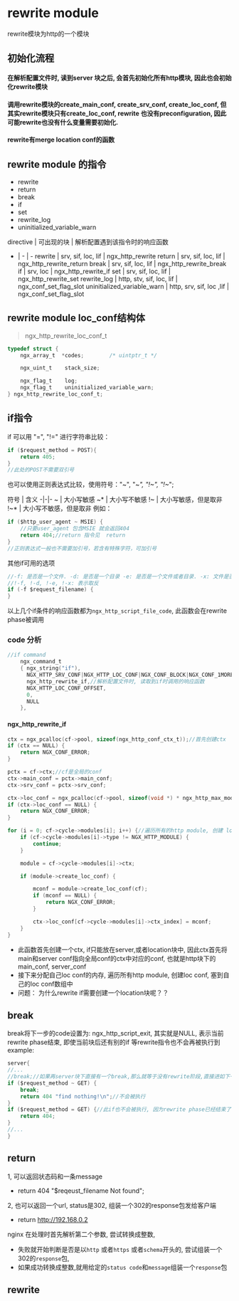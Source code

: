 # rewrite module
rewrite模块为http的一个模块

## 初始化流程
#### 在解析配置文件时, 读到server 块之后, 会首先初始化所有http模块, 因此也会初始化rewrite模块
#### 调用rewrite模块的create_main_conf, create_srv_conf, create_loc_conf, 但其实rewrite模块只有create_loc_conf, rewrite 也没有preconfiguration, 因此可能rewrite也没有什么变量需要初始化. 
#### rewrite有merge location conf的函数


## rewrite module 的指令
- rewrite
- return
- break
- if
- set
- rewrite_log
- uninitialized_variable_warn

directive | 可出现的块 | 解析配置遇到该指令时的响应函数
- | - | -
rewrite | srv, sif, loc, lif | ngx_http_rewrite
return | srv, sif, loc, lif | ngx_http_rewrite_return
break | srv, sif, loc, lif | ngx_http_rewrite_break
if | srv, loc | ngx_http_rewrite_if
set | srv, sif, loc, lif | ngx_http_rewrite_set
rewrite_log | http, stv, sif, loc, lif | ngx_conf_set_flag_slot
uninitialized_variable_warn | http, srv, sif, loc ,lif | ngx_conf_set_flag_slot

## rewrite module loc_conf结构体
> ngx_http_rewrite_loc_conf_t
``` c
typedef struct {
    ngx_array_t  *codes;        /* uintptr_t */

    ngx_uint_t    stack_size;

    ngx_flag_t    log;
    ngx_flag_t    uninitialized_variable_warn;
} ngx_http_rewrite_loc_conf_t;
```

## if指令
if 可以用 "=", "!=" 进行字符串比较：
```c
if ($request_method = POST){
    return 405;
}
//此处的POST不需要双引号
```
也可以使用正则表达式比较，使用符号："~", "~*", "!~", "!~*";

符号 | 含义
-|-|-
~ | 大小写敏感
~* | 大小写不敏感
!~ | 大小写敏感，但是取非
!~* | 大小写不敏感，但是取非
例如：
```c
if ($http_user_agent ~ MSIE) {
    //只要user_agent 包含MSIE 就会返回404
    return 404;//return 指令见  return
}
//正则表达式一般也不需要加引号，若含有特殊字符，可加引号
```

其他if可用的选项
```c
//-f: 是否是一个文件. -d: 是否是一个目录 -e: 是否是一个文件或者目录. -x: 文件是否可执行
//!-f, !-d, !-e, !-x: 表示取反
if (-f $request_filename) {
}
```
以上几个if条件的响应函数都为`ngx_http_script_file_code`, 此函数会在rewrite phase被调用

### code 分析
```c
//if command
    ngx_command_t 
    { ngx_string("if"),
      NGX_HTTP_SRV_CONF|NGX_HTTP_LOC_CONF|NGX_CONF_BLOCK|NGX_CONF_1MORE,
      ngx_http_rewrite_if,//解析配置文件时, 读取到if时调用的响应函数
      NGX_HTTP_LOC_CONF_OFFSET,
      0,
      NULL 
    },
```
#### ngx_http_rewrite_if
```c
ctx = ngx_pcalloc(cf->pool, sizeof(ngx_http_conf_ctx_t));//首先创建ctx
if (ctx == NULL) {
    return NGX_CONF_ERROR;
}

pctx = cf->ctx;//cf是全局的conf
ctx->main_conf = pctx->main_conf;
ctx->srv_conf = pctx->srv_conf;

ctx->loc_conf = ngx_pcalloc(cf->pool, sizeof(void *) * ngx_http_max_module);
if (ctx->loc_conf == NULL) {
    return NGX_CONF_ERROR;
}

for (i = 0; cf->cycle->modules[i]; i++) {//遍历所有的http module, 创建 location conf
    if (cf->cycle->modules[i]->type != NGX_HTTP_MODULE) {
        continue;
    }

    module = cf->cycle->modules[i]->ctx;

    if (module->create_loc_conf) {

        mconf = module->create_loc_conf(cf);
        if (mconf == NULL) {
            return NGX_CONF_ERROR;
        }

        ctx->loc_conf[cf->cycle->modules[i]->ctx_index] = mconf;
    }
}
```
- 此函数首先创建一个ctx, if只能放在server,或者location块中, 因此ctx首先将main和server conf指向全局conf的ctx中对应的conf, 也就是http块下的 main_conf, server_conf
- 接下来分配自己loc conf的内存, 遍历所有http module, 创建loc conf, 塞到自己的loc conf数组中
- 问题： 为什么rewrite if需要创建一个location块呢？？

## break
break将下一步的code设置为: ngx_http_script_exit, 其实就是NULL, 表示当前rewrite phase结束, 即使当前块后还有别的if 等rewrite指令也不会再被执行到
example:
```c
server{
//...
//break;//如果再server块下直接有一个break,那么就等于没有rewrite阶段,直接进如下一个http处理阶段
if ($request_method ~ GET) {
    break;
    return 404 "find nothing!\n";//不会被执行
}
if ($request_method = GET) {//此if也不会被执行, 因为rewrite phase已经结束了
    return 404;
}
//...
}
```

## return
1, 可以返回状态码和一条message

- return 404 "$reqeust_filename Not found";

2, 也可以返回一个url, status是302, 组装一个302的response包发给客户端

- return http://192.168.0.2

nginx 在处理时首先解析第二个参数, 尝试转换成整数, 
- 失败就开始判断是否是以`http` 或者`https` 或者`schema`开头的, 尝试组装一个302的`response`包, 
- 如果成功转换成整数,就用给定的`status code`和`message`组装一个`response`包


## rewrite